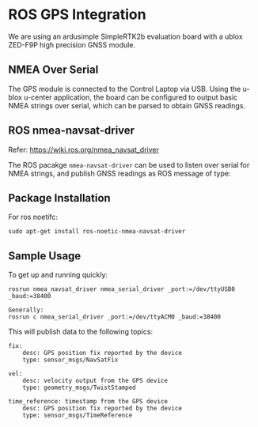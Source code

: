 # ROS GPS Integration 
We are using an ardusimple SimpleRTK2b evaluation board with a ublox ZED-F9P high 
precision GNSS module. 

## NMEA Over Serial 
The GPS module is connected to the Control Laptop via USB. Using the
u-blox u-center application, the board can be configured to output basic
NMEA strings over serial, which can be parsed to obtain GNSS readings. 

## ROS nmea-navsat-driver
Refer: https://wiki.ros.org/nmea_navsat_driver

The ROS pacakge `nmea-navsat-driver` can be used to listen over serial for NMEA strings,
and publish GNSS readings as ROS message of type: 

## Package Installation
For ros noetifc: 
```
sudo apt-get install ros-noetic-nmea-navsat-driver
```

## Sample Usage
To get up and running quickly:
```
rosrun nmea_navsat_driver nmea_serial_driver _port:=/dev/ttyUSB0 _baud:=38400

Generally:
rosrun c nmea_serial_driver _port:=/dev/ttyACM0 _baud:=38400
```

This will publish data to the following topics: 
```
fix: 
    desc: GPS position fix reported by the device
    type: sensor_msgs/NavSatFix
    
vel: 
    desc: velocity output from the GPS device 
    type: geometry_msgs/TwistStamped

time_reference: timestamp from the GPS device
    desc: GPS position fix reported by the device
    type: sensor_msgs/TimeReference
```
